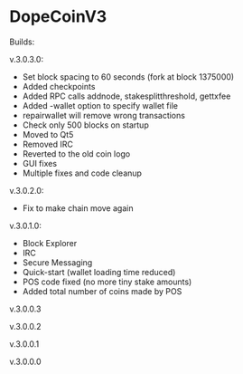 DopeCoinV3
============

Builds:

v.3.0.3.0:

- Set block spacing to 60 seconds (fork at block 1375000)
- Added checkpoints
- Added RPC calls addnode, stakesplitthreshold, gettxfee
- Added -wallet option to specify wallet file
- repairwallet will remove wrong transactions
- Check only 500 blocks on startup
- Moved to Qt5
- Removed IRC
- Reverted to the old coin logo 
- GUI fixes
- Multiple fixes and code cleanup

v.3.0.2.0:

- Fix to make chain move again

v.3.0.1.0:

- Block Explorer
- IRC
- Secure Messaging
- Quick-start (wallet loading time reduced)
- POS code fixed (no more tiny stake amounts)
- Added total number of coins made by POS

v.3.0.0.3

v.3.0.0.2

v.3.0.0.1

v.3.0.0.0
